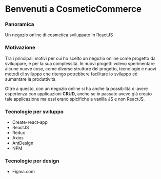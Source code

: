 # Benvenuti a CosmeticCommerce

### Panoramica
Un negozio online di cosmetica sviluppato in ReactJS

### Motivazione
Tra i principali motivi per cui ho scelto un negozio online come progetto da sviluppare, é per la sua complessità. 
In nuovi progetti volevo sperimentare alcune nuove cose, come diverse strutture del progetto, tecnologie e nuovi metodi di sviluppo che ritengo 
potrebbere facilitare lo sviluppo ed aumantare la produttività.

Oltre a questo, con un negozio online si ha anche la possibilità di avere esperienza con applicazioni **CRUD**, 
anche se in passato avevo già creato tale applicazione ma essi erano spicifiche a vanilla JS e non ReactJS.

### Tecnologie per sviluppo
* Create-react-app
* ReactJS
* Redux
* Axios
* AntDesign
* NPM

### Tecnologie per design
* Figma.com
